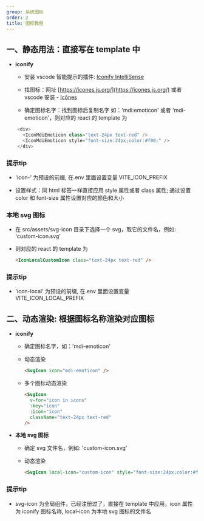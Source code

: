 ```yaml
---
group: 系统图标
order: 2
title: 图标教程
---
```


## 一、静态用法：直接写在 template 中

- **iconify**

  - 安装 vscode 智能提示的插件: [Iconify IntelliSense](https://marketplace.visualstudio.com/items?itemName=antfu.iconify)

  - 找图标：网址 [https://icones.js.org/](https://icones.js.org/) 或者 vscode 安装 - [Icônes](https://marketplace.visualstudio.com/items?itemName=afzalsayed96.icones)

  - 确定图标名字：找到图标后复制名字 如：'mdi:emoticon' 或者 'mdi-emoticon'，则对应的 react 的 template 为

```ts
    <div>
      <IconMdiEmoticon class="text-24px text-red" />
      <IconMdiEmoticon style="font-size:24px;color:#f00;" />
    </div>
```

### 提示<Badge>tip</Badge>

- 'icon-' 为预设的前缀, 在.env 里面设置变量 VITE_ICON_PREFIX

- 设置样式：同 html 标签一样直接应用 style 属性或者 class 属性; 通过设置 color 和 font-size 属性设置对应的颜色和大小

### **本地 svg 图标**

- 在 src/assets/svg-icon 目录下选择一个 svg，取它的文件名，例如: 'custom-icon.svg'

- 则对应的 react 的 template 为

    ```html
    <IconLocalCustomIcon class="text-24px text-red" />
    ```

### 提示<Badge>tip</Badge>

- 'icon-local' 为预设的前缀, 在.env 里面设置变量 VITE_ICON_LOCAL_PREFIX

## 二、动态渲染: 根据图标名称渲染对应图标

- **iconify**

  - 确定图标名字，如：'mdi-emoticon'

  - 动态渲染

    ```html
    <SvgIcon icon="mdi-emoticon" />
    ```

  - 多个图标动态渲染

    ```html
    <SvgIcon
      v-for="icon in icons"
      :key="icon"
      :icon="icon"
      className="text-24px text-red"
    />
    ```

- **本地 svg 图标**

  - 确定 svg 文件名，例如: 'custom-icon.svg'

  - 动态渲染

    ```html
    <SvgIcon local-icon="custom-icon" style="font-size:24px;color:#f00;" />
    ```

### 提示<Badge>tip</Badge>

- svg-icon 为全局组件，已经注册过了，直接在 template 中应用，icon 属性为 iconify 图标名称, local-icon 为本地 svg 图标的文件名

